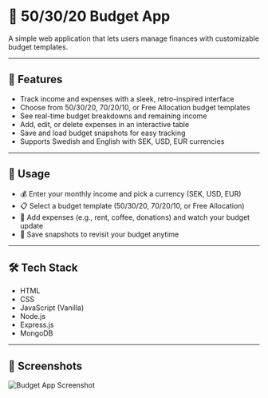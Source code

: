 # 💸 50/30/20 Budget App

A simple web application that lets users manage finances with customizable budget templates.

---

## 🌟 Features

- Track income and expenses with a sleek, retro-inspired interface
- Choose from 50/30/20, 70/20/10, or Free Allocation budget templates
- See real-time budget breakdowns and remaining income
- Add, edit, or delete expenses in an interactive table
- Save and load budget snapshots for easy tracking
- Supports Swedish and English with SEK, USD, EUR currencies

---

## 🚀 Usage

- 💰 Enter your monthly income and pick a currency (SEK, USD, EUR)  
- 📋 Select a budget template (50/30/20, 70/20/10, or Free Allocation)  
- 🛒 Add expenses (e.g., rent, coffee, donations) and watch your budget update  
- 💾 Save snapshots to revisit your budget anytime  

---

## 🛠 Tech Stack

- HTML  
- CSS  
- JavaScript (Vanilla)  
- Node.js  
- Express.js  
- MongoDB

---

## 📸 Screenshots

![Budget App Screenshot](./screenshots/budgetapp.PNG)
  

